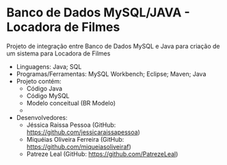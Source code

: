 # Banco de Dados MySQL/JAVA - Locadora de Filmes

Projeto de integração entre Banco de Dados MySQL e Java para criação de um sistema para Locadora de Filmes

- Linguagens: Java; SQL
- Programas/Ferramentas: MySQL Workbench; Eclipse; Maven; Java
- Projeto contém:
  - Código Java
  - Código MySQL
  - Modelo conceitual (BR Modelo)
  - 
- Desenvolvedores:
  - Jéssica Raissa Pessoa (GitHub: https://github.com/jessicaraissapessoa)
  - Miquéias Oliveira Ferreira (GitHub: https://github.com/miqueiasoliveiraf)
  - Patreze Leal (GitHub: https://github.com/PatrezeLeal)

